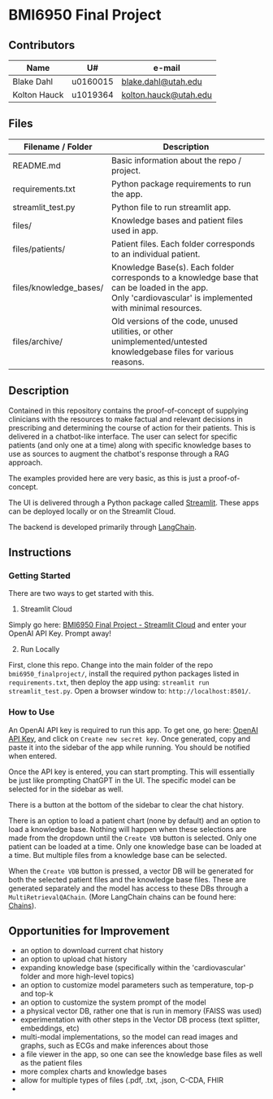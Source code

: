 # BMI6950 Final Project

## Contributors

| Name         | U#       | e-mail                |
| ------------ | -------- | --------------------- |
| Blake Dahl   | u0160015 | blake.dahl@utah.edu   |
| Kolton Hauck | u1019364 | kolton.hauck@utah.edu |

## Files

| Filename / Folder      | Description                                                                                                                                                     |
| ---------------------- | --------------------------------------------------------------------------------------------------------------------------------------------------------------- |
| README.md              | Basic information about the repo / project.                                                                                                                     |
| requirements.txt       | Python package requirements to run the app.                                                                                                                     |
| streamlit_test.py      | Python file to run streamlit app.                                                                                                                               |
| files/                 | Knowledge bases and patient files used in app.                                                                                                                  |
| files/patients/        | Patient files. Each folder corresponds to an individual patient.                                                                                                |
| files/knowledge_bases/ | Knowledge Base(s). Each folder corresponds to a knowledge base that can be loaded in the app.<br />Only 'cardiovascular' is implemented with minimal resources. |
| files/archive/         | Old versions of the code, unused utilities, or other unimplemented/untested knowledgebase files for various reasons.                                            |

## Description

Contained in this repository contains the proof-of-concept of supplying clinicians with the resources to make factual and relevant decisions in prescribing and determining the course of action for their patients. This is delivered in a chatbot-like interface. The user can select for specific patients (and only one at a time) along with specific knowledge bases to use as sources to augment the chatbot's response through a RAG approach.

The examples provided here are very basic, as this is just a proof-of-concept.

The UI is delivered through a Python package called [Streamlit](https://streamlit.io/gallery). These apps can be deployed locally or on the Streamlit Cloud.

The backend is developed primarily through [LangChain](https://python.langchain.com/docs/get_started/introduction).

## Instructions

### Getting Started

There are two ways to get started with this.

1. Streamlit Cloud

Simply go here: [BMI6950 Final Project - Streamlit Cloud](https://bmi6950finalproject.streamlit.app/) and enter your OpenAI API Key. Prompt away!

2. Run Locally

First, clone this repo. Change into the main folder of the repo `bmi6950_finalproject/`, install the required python packages listed in `requirements.txt`, then deploy the app using: `streamlit run streamlit_test.py`. Open a browser window to: `http://localhost:8501/`.

### How to Use

An OpenAI API key is required to run this app. To get one, go here: [OpenAI API Key](https://platform.openai.com/api-keys), and click on `Create new secret key`. Once generated, copy and paste it into the sidebar of the app while running. You should be notified when entered.

Once the API key is entered, you can start prompting. This will essentially be just like prompting ChatGPT in the UI. The specific model can be selected for in the sidebar as well.

There is a button at the bottom of the sidebar to clear the chat history.

There is an option to load a patient chart (none by default) and an option to load a knowledge base. Nothing will happen when these selections are made from the dropdown until the `Create VDB` button is selected. Only one patient can be loaded at a time. Only one knowledge base can be loaded at a time. But multiple files from a knowledge base can be selected.

When the `Create VDB` button is pressed, a vector DB will be generated for both the selected patient files and the knowledge base files. These are generated separately and the model has access to these DBs through a `MultiRetrievalQAChain`. (More LangChain chains can be found here: [Chains](https://python.langchain.com/docs/modules/chains)).

## Opportunities for Improvement

* an option to download current chat history
* an option to upload chat history
* expanding knowledge base (specifically within the 'cardiovascular' folder and more high-level topics)
* an option to customize model parameters such as temperature, top-p and top-k
* an option to customize the system prompt of the model
* a physical vector DB, rather one that is run in memory (FAISS was used)
* experimentation with other steps in the Vector DB process (text splitter, embeddings, etc)
* multi-modal implementations, so the model can read images and graphs, such as ECGs and make inferences about those
* a file viewer in the app, so one can see the knowledge base files as well as the patient files
* more complex charts and knowledge bases
* allow for multiple types of files (.pdf, .txt, .json, C-CDA, FHIR
*

